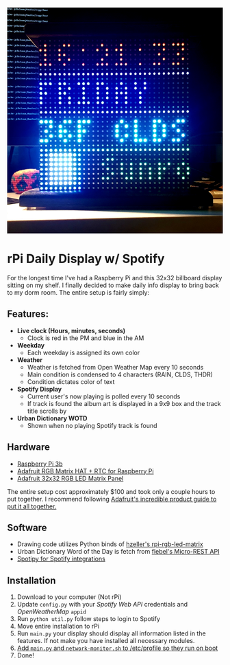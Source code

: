 ![Cover](.meta/cover.jpg)

# rPi Daily Display w/ Spotify

For the longest time I've had a Raspberry Pi and this 32x32 billboard display sitting on my shelf. I finally decided to make daily info display to bring back to my dorm room. The entire setup is fairly simply:


## Features:

- **Live clock (Hours, minutes, seconds)**
	- Clock is red in the PM and blue in the AM
- **Weekday**
	- Each weekday is assigned its own color
- **Weather**
	- Weather is fetched from Open Weather Map every 10 seconds
	- Main condition is condensed to 4 characters (RAIN, CLDS, THDR)
	- Condition dictates color of text
- **Spotify Display**
	- Current user's now playing is polled every 10 seconds
	- If track is found the album art is displayed in a 9x9 box and the track title scrolls by
- **Urban Dictionary WOTD**
	- Shown when no playing Spotify track is found




## Hardware

- [Raspberry Pi 3b](https://www.raspberrypi.org/products/raspberry-pi-3-model-b/)
- [Adafruit RGB Matrix HAT + RTC for Raspberry Pi](https://learn.adafruit.com/adafruit-rgb-matrix-plus-real-time-clock-hat-for-raspberry-pi)
- [Adafruit 32x32 RGB LED Matrix Panel](https://www.adafruit.com/product/607)

The entire setup cost approximately $100 and took only a couple hours to put together. I recommend following [Adafruit's incredible product guide to put it all together.](https://learn.adafruit.com/adafruit-rgb-matrix-plus-real-time-clock-hat-for-raspberry-pi)

## Software

- Drawing code utilizes Python binds of [hzeller's rpi-rgb-led-matrix](https://github.com/hzeller/rpi-rgb-led-matrix)
- Urban Dictionary Word of the Day is fetch from [flebel's Micro-REST API](https://github.com/flebel/urban-word-of-the-day)
- [Spotipy for Spotify integrations](https://github.com/plamere/spotipy)

## Installation

1. Download to your computer (Not rPi)
2. Update `config.py` with your *Spotify Web API* credentials and *OpenWeatherMap* `appid`
3. Run `python util.py` follow steps to login to Spotify
4. Move entire installation to rPi
5. Run `main.py` your display should display all information listed in the features. If not make you have installed all necessary modules.
6. [Add `main.py` and `network-monitor.sh` to /etc/profile so they run on boot](https://www.raspberrypi-spy.co.uk/2015/02/how-to-autorun-a-python-script-on-raspberry-pi-boot/)
7. Done!
